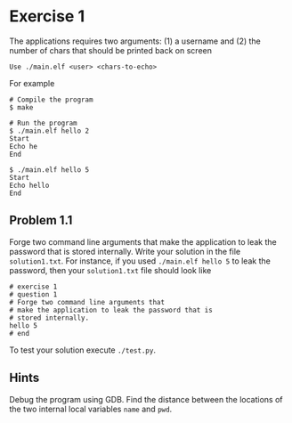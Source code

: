# Exercise 1

The applications requires two arguments: (1) a username and (2) the
number of chars that should be printed back on screen
```
Use ./main.elf <user> <chars-to-echo>
```
For example
```
# Compile the program
$ make

# Run the program
$ ./main.elf hello 2
Start
Echo he
End

$ ./main.elf hello 5
Start
Echo hello
End
```

## Problem 1.1

Forge two command line arguments that make the application to leak the password
that is stored internally.  Write your solution in the file `solution1.txt`.
For instance, if you used `./main.elf hello 5` to leak the password, then your
`solution1.txt` file should look like
```
# exercise 1
# question 1
# Forge two command line arguments that
# make the application to leak the password that is
# stored internally.
hello 5
# end
```

To test your solution execute `./test.py`.

## Hints
Debug the program using GDB. Find the distance between the
locations of the two internal local variables `name` and `pwd`.
